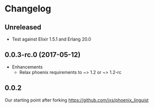# Changelog

## Unreleased

* Test against Elixir 1.5.1 and Erlang 20.0

## 0.0.3-rc.0 (2017-05-12)

* Enhancements
  * Relax phoenix requirements to ~> 1.2 or ~> 1.2-rc

## 0.0.2

Our starting point after forking https://github.com/jxs/phoenix_linguist
